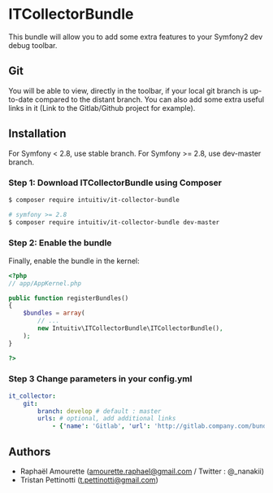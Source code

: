 ITCollectorBundle
=============

This bundle will allow you to add some extra features to your Symfony2 dev debug toolbar.

Git
-------------

You will be able to view, directly in the toolbar, if your local git branch is up-to-date compared to the distant branch.
You can also add some extra useful links in it (Link to the Gitlab/Github project for example).


Installation
------------

For Symfony < 2.8, use stable branch.
For Symfony >= 2.8, use dev-master branch.

### Step 1: Download ITCollectorBundle using Composer

```bash
$ composer require intuitiv/it-collector-bundle

# symfony >= 2.8
$ composer require intuitiv/it-collector-bundle dev-master
```

### Step 2: Enable the bundle

Finally, enable the bundle in the kernel:

``` php
<?php
// app/AppKernel.php

public function registerBundles()
{
    $bundles = array(
        // ...
        new Intuitiv\ITCollectorBundle\ITCollectorBundle(),
    );
}

?>
```

### Step 3 Change parameters in your config.yml

``` yaml
it_collector:
    git:
        branch: develop # default : master
        urls: # optional, add additional links
            - {'name': 'Gitlab', 'url': 'http://gitlab.company.com/bundle/my-project' }
```


Authors
------------

- Raphaël Amourette  (amourette.raphael@gmail.com / Twitter : @_nanakii)
- Tristan Pettinotti (t.pettinotti@gmail.com)